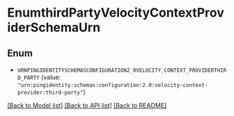 # EnumthirdPartyVelocityContextProviderSchemaUrn

## Enum


* `URNPINGIDENTITYSCHEMASCONFIGURATION2_0VELOCITY_CONTEXT_PROVIDERTHIRD_PARTY` (value: `"urn:pingidentity:schemas:configuration:2.0:velocity-context-provider:third-party"`)


[[Back to Model list]](../README.md#documentation-for-models) [[Back to API list]](../README.md#documentation-for-api-endpoints) [[Back to README]](../README.md)


